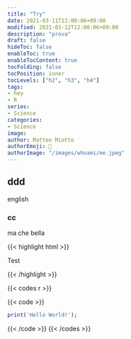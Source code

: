 ```yaml
---
title: "Try"
date: 2021-03-11T12:00:06+09:00
modified: 2021-03-12T12:00:06+09:00
description: "prova"
draft: false
hideToc: false
enableToc: true
enableTocContent: true
tocFolding: false
tocPosition: inner
tocLevels: ["h2", "h3", "h4"]
tags:
- hey
- R
series:
- Science
categories:
- Science
image:
author: Matteo Miotto
authorEmoji: 🤖
authorImage: "/images/whoami/me.jpeg"
---
```


## ddd
english

### cc
ma che bella


{{< highlight html >}}

<title>Example HTML5 Document</title>
Test

{{< /highlight >}}

{{< codes r >}}

  {{< code >}}

  ```r
  print('Hello World!');
  ```
  
  {{< /code >}}
{{< /codes >}}